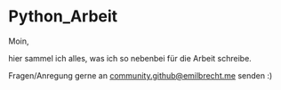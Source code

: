 # Python_Arbeit
Moin, 


hier sammel ich alles, was ich so nebenbei für die Arbeit schreibe.

Fragen/Anregung gerne an community.github@emilbrecht.me senden :)
